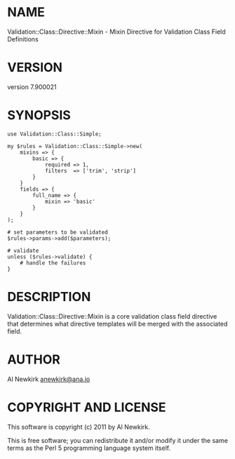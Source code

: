 # NAME

Validation::Class::Directive::Mixin - Mixin Directive for Validation Class Field Definitions

# VERSION

version 7.900021

# SYNOPSIS

    use Validation::Class::Simple;

    my $rules = Validation::Class::Simple->new(
        mixins => {
            basic => {
                required => 1,
                filters  => ['trim', 'strip']
            }
        }
        fields => {
            full_name => {
                mixin => 'basic'
            }
        }
    );

    # set parameters to be validated
    $rules->params->add($parameters);

    # validate
    unless ($rules->validate) {
        # handle the failures
    }

# DESCRIPTION

Validation::Class::Directive::Mixin is a core validation class field directive
that determines what directive templates will be merged with the associated
field.

# AUTHOR

Al Newkirk <anewkirk@ana.io>

# COPYRIGHT AND LICENSE

This software is copyright (c) 2011 by Al Newkirk.

This is free software; you can redistribute it and/or modify it under
the same terms as the Perl 5 programming language system itself.
